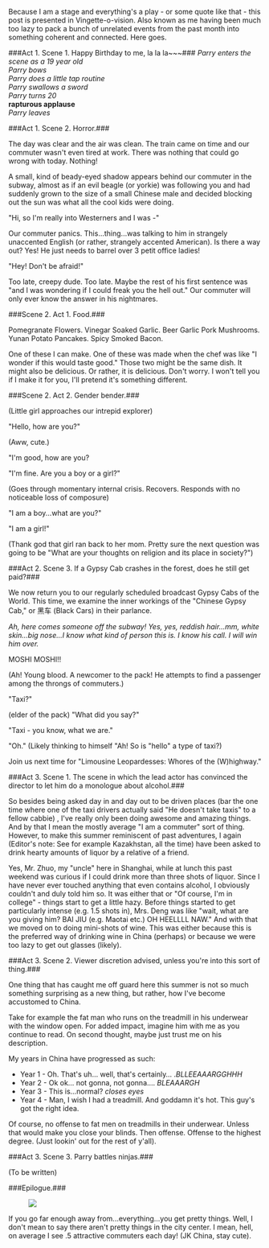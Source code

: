 <!-- layout: post
categories: 
- travel
- china
title: It's Not Sweat, I Just Have Watery Clothing
date: 2011-07-06
-->
Because I am a stage and everything's a play - or some quote like that - this post is presented in Vingette-o-vision. Also known as me having been much too lazy to pack a bunch of unrelated events from the past month into something coherent and connected. Here goes.

###Act 1. Scene 1. Happy Birthday to me, la la la~~~###
*Parry enters the scene as a 19 year old*
<br/>
*Parry bows*
<br/>
*Parry does a little tap routine*
<br/>
*Parry swallows a sword*
<br/>
*Parry turns 20*
<br/>
**rapturous applause**
<br/>
*Parry leaves*
<!-- more -->
###Act 1. Scene 2. Horror.###

The day was clear and the air was clean. The train came on time and our commuter wasn't even tired at work. There was nothing that could go wrong with today. Nothing!

A small, kind of beady-eyed shadow appears behind our commuter in the subway, almost as if an evil beagle (or yorkie) was following you and had suddenly grown to the size of a small Chinese male and decided blocking out the sun was what all the cool kids were doing.

"Hi, so I'm really into Westerners and I was -"

Our commuter panics. This...thing...was talking to him in strangely unaccented English (or rather, strangely accented American). Is there a way out? Yes! He just needs to barrel over 3 petit office ladies!

"Hey! Don't be afraid!"

Too late, creepy dude. Too late. Maybe the rest of his first sentence was "and I was wondering if I could freak you the hell out." Our commuter will only ever know the answer in his nightmares.

###Scene 2. Act 1. Food.###

Pomegranate Flowers. Vinegar Soaked Garlic. Beer Garlic Pork Mushrooms. Yunan Potato Pancakes. Spicy Smoked Bacon.

One of these I can make. One of these was made when the chef was like "I wonder if this would taste good." Those two might be the same dish. It might also be delicious. Or rather, it is delicious. Don't worry. I won't tell you if I make it for you, I'll pretend it's something different.

###Scene 2. Act 2. Gender bender.###

(Little girl approaches our intrepid explorer)

"Hello, how are you?"

(Aww, cute.)

"I'm good, how are you?

"I'm fine. Are you a boy or a girl?"

(Goes through momentary internal crisis. Recovers. Responds with no noticeable loss of composure)

"I am a boy...what are you?"

"I am a girl!"

(Thank god that girl ran back to her mom. Pretty sure the next question was going to be "What are your thoughts on religion and its place in society?")

###Act 2. Scene 3. If a Gypsy Cab crashes in the forest, does he still get paid?###

We now return you to our regularly scheduled broadcast Gypsy Cabs of the World. This time, we examine the inner workings of the "Chinese Gypsy Cab," or 黑车 (Black Cars) in their parlance.

*Ah, here comes someone off the subway! Yes, yes, reddish hair...mm, white skin...big nose...I know what kind of person this is. I know his call. I will win him over.*

MOSHI MOSHI!!

(Ah! Young blood. A newcomer to the pack! He attempts to find a passenger among the throngs of commuters.)

"Taxi?"

(elder of the pack) "What did you say?"

"Taxi - you know, what we are."

"Oh." (Likely thinking to himself "Ah! So is "hello" a type of taxi?)

Join us next time for "Limousine Leopardesses: Whores of the (W)highway."

###Act 3. Scene 1. The scene in which the lead actor has convinced the director to let him do a monologue about alcohol.###

So besides being asked day in and day out to be driven places (bar the one time where one of the taxi drivers actually said "He doesn't take taxis" to a fellow cabbie) , I've really only been doing awesome and amazing things. And by that I mean the mostly average "I am a commuter" sort of thing. However, to make this summer reminiscent of past adventures, I again (Editor's note: See for example Kazakhstan, all the time) have been asked to drink hearty amounts of liquor by a relative of a friend.

Yes, Mr. Zhuo, my "uncle" here in Shanghai, while at lunch this past weekend was curious if I could drink more than three shots of liquor. Since I have never ever touched anything that even contains alcohol, I obviously couldn't and duly told him so. It was either that or "Of course, I'm in college" - things start to get a little hazy. Before things started to get particularly intense (e.g. 1.5 shots in), Mrs. Deng was like "wait, what are you giving him? BAI JIU (e.g. Maotai etc.) OH HEELLLL NAW." And with that we moved on to doing mini-shots of wine. This was either because this is the preferred way of drinking wine in China (perhaps) or because we were too lazy to get out glasses (likely).

###Act 3. Scene 2. Viewer discretion advised, unless you're into this sort of thing.###

One thing that has caught me off guard here this summer is not so much something surprising as a new thing, but rather, how I've become accustomed to China.

Take for example the fat man who runs on the treadmill in his underwear with the window open. For added impact, imagine him with me as you continue to read. On second thought, maybe just trust me on his description.

My years in China have progressed as such:

* Year 1 - Oh. That's uh… well, that's certainly… .*BLLEEAAARGGHHH*
* Year 2 - Ok ok… not gonna, not gonna…. *BLEAAARGH*
* Year 3 - This is…normal? *closes eyes*
* Year 4 - Man, I wish I had a treadmill. And goddamn it's hot. This guy's got the right idea.

Of course, no offense to fat men on treadmills in their underwear. Unless that would make you close your blinds. Then offense. Offense to the highest degree. (Just lookin' out for the rest of y'all).

###Act 3. Scene 3. Parry battles ninjas.###

(To be written)

###Epilogue.### 

<figure>
	<img src="/images/meilan-hu-sunset.jpg" />
</figure>

If you go far enough away from...everything...you get pretty things. Well, I don't mean to say there aren't pretty things in the city center. I mean, hell, on average I see .5 attractive commuters each day! (JK China, stay cute).